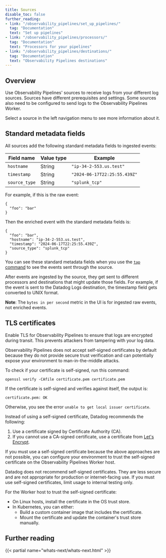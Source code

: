 ```yaml
---
title: Sources
disable_toc: false
further_reading:
- link: "/observability_pipelines/set_up_pipelines/"
  tag: "Documentation"
  text: "Set up pipelines"
- link: "/observability_pipelines/processors/"
  tag: "Documentation"
  text: "Processors for your pipelines"
- link: "/observability_pipelines/destinations/"
  tag: "Documentation"
  text: "Observability Pipelines destinations"
---
```


## Overview

Use Observability Pipelines' sources to receive logs from your different log sources. Sources have different prerequisites and settings. Some sources also need to be configured to send logs to the Observability Pipelines Worker.

Select a source in the left navigation menu to see more information about it.

## Standard metadata fields

All sources add the following standard metadata fields to ingested events:

| Field name     | Value type     | Example                      |
| -------------- | -------------- | ---------------------------- |
| `hostname`     | String         | `"ip-34-2-553.us.test"`      |
| `timestamp`    | String         | `"2024-06-17T22:25:55.439Z"` |
| `source_type`  | String         | `"splunk_tcp"`               |

For example, if this is the raw event:

```
{
  "foo": "bar"
}
```

Then the enriched event with the standard metadata fields is:

```
{
  "foo": "bar",
  "hostname": "ip-34-2-553.us.test",
  "timestamp": "2024-06-17T22:25:55.439Z",
  "source_type": "splunk_tcp"
}
```

You can see these standard metadata fields when you use the [`tap` command][2] to see the events sent through the source.

After events are ingested by the source, they get sent to different processors and destinations that might update those fields. For example, if the event is sent to the Datadog Logs destination, the timestamp field gets converted to UNIX format.

**Note**: The `bytes in per second` metric in the UI is for ingested raw events, not enriched events.

## TLS certificates

Enable TLS for Observability Pipelines to ensure that logs are encrypted during transit. This prevents attackers from tampering with your log data.

Observability Pipelines does not accept self-signed certificates by default because they do not provide secure trust verification and can potentially expose your environment to man-in-the-middle attacks.

To check if your certificate is self-signed, run this command:

```
openssl verify -CAfile certificate.pem certificate.pem
```

If the certificate is self-signed and verifies against itself, the output is:

```
certificate.pem: OK
```

Otherwise, you see the error `unable to get local issuer certificate`.

Instead of using a self-signed certificate, Datadog recommends the following:

1. Use a certificate signed by Certificate Authority (CA).
2. If you cannot use a CA-signed certificate, use a certificate from [Let's Encrypt][3].

If you must use a self-signed certificate because the above approaches are not possible, you can configure your environment to trust the self-signed certificate on the Observability Pipelines Worker host.

<div class="alert alert-danger">Datadog does not recommend self-signed certificates. They are less secure and are not appropriate for production or internet-facing use. If you must use self-signed certificates, limit usage to internal testing only.</a></div>

For the Worker host to trust the self-signed certificate:

- On Linux hosts, install the certificate in the OS trust store.
- In Kubernetes, you can either:
    - Build a custom container image that includes the certificate.
    - Mount the certificate and update the container's trust store manually.

## Further reading

{{< partial name="whats-next/whats-next.html" >}}

[1]: https://app.datadoghq.com/observability-pipelines
[2]: /observability_pipelines/troubleshooting/#use-tap-to-see-your-data
[3]: https://letsencrypt.org/

